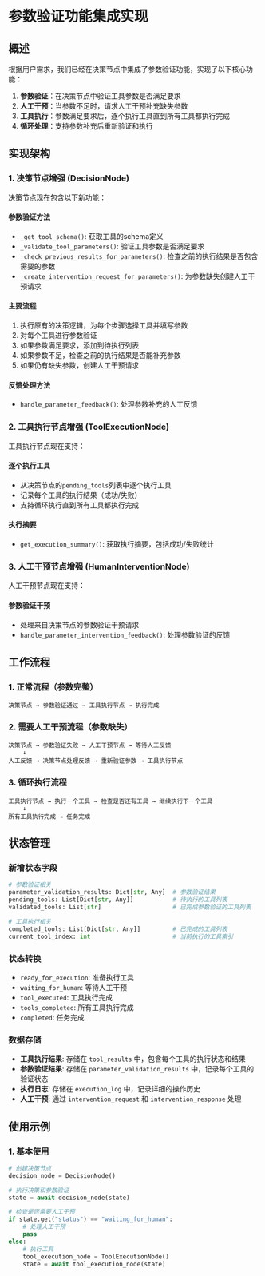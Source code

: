 # 参数验证功能集成实现

## 概述

根据用户需求，我们已经在决策节点中集成了参数验证功能，实现了以下核心功能：

1. **参数验证**：在决策节点中验证工具参数是否满足要求
2. **人工干预**：当参数不足时，请求人工干预补充缺失参数
3. **工具执行**：参数满足要求后，逐个执行工具直到所有工具都执行完成
4. **循环处理**：支持参数补充后重新验证和执行

## 实现架构

### 1. 决策节点增强 (DecisionNode)

决策节点现在包含以下新功能：

#### 参数验证方法
- `_get_tool_schema()`: 获取工具的schema定义
- `_validate_tool_parameters()`: 验证工具参数是否满足要求
- `_check_previous_results_for_parameters()`: 检查之前的执行结果是否包含需要的参数
- `_create_intervention_request_for_parameters()`: 为参数缺失创建人工干预请求

#### 主要流程
1. 执行原有的决策逻辑，为每个步骤选择工具并填写参数
2. 对每个工具进行参数验证
3. 如果参数满足要求，添加到待执行列表
4. 如果参数不足，检查之前的执行结果是否能补充参数
5. 如果仍有缺失参数，创建人工干预请求

#### 反馈处理方法
- `handle_parameter_feedback()`: 处理参数补充的人工反馈

### 2. 工具执行节点增强 (ToolExecutionNode)

工具执行节点现在支持：

#### 逐个执行工具
- 从决策节点的`pending_tools`列表中逐个执行工具
- 记录每个工具的执行结果（成功/失败）
- 支持循环执行直到所有工具都执行完成

#### 执行摘要
- `get_execution_summary()`: 获取执行摘要，包括成功/失败统计

### 3. 人工干预节点增强 (HumanInterventionNode)

人工干预节点现在支持：

#### 参数验证干预
- 处理来自决策节点的参数验证干预请求
- `handle_parameter_intervention_feedback()`: 处理参数验证的反馈

## 工作流程

### 1. 正常流程（参数完整）

```
决策节点 → 参数验证通过 → 工具执行节点 → 执行完成
```

### 2. 需要人工干预流程（参数缺失）

```
决策节点 → 参数验证失败 → 人工干预节点 → 等待人工反馈
    ↓
人工反馈 → 决策节点处理反馈 → 重新验证参数 → 工具执行节点
```

### 3. 循环执行流程

```
工具执行节点 → 执行一个工具 → 检查是否还有工具 → 继续执行下一个工具
    ↓
所有工具执行完成 → 任务完成
```

## 状态管理

### 新增状态字段

```python
# 参数验证相关
parameter_validation_results: Dict[str, Any]  # 参数验证结果
pending_tools: List[Dict[str, Any]]           # 待执行的工具列表
validated_tools: List[str]                    # 已完成参数验证的工具列表

# 工具执行相关
completed_tools: List[Dict[str, Any]]         # 已完成的工具列表
current_tool_index: int                       # 当前执行的工具索引
```

### 状态转换

- `ready_for_execution`: 准备执行工具
- `waiting_for_human`: 等待人工干预
- `tool_executed`: 工具执行完成
- `tools_completed`: 所有工具执行完成
- `completed`: 任务完成

### 数据存储

- **工具执行结果**: 存储在 `tool_results` 中，包含每个工具的执行状态和结果
- **参数验证结果**: 存储在 `parameter_validation_results` 中，记录每个工具的验证状态
- **执行日志**: 存储在 `execution_log` 中，记录详细的操作历史
- **人工干预**: 通过 `intervention_request` 和 `intervention_response` 处理

## 使用示例

### 1. 基本使用

```python
# 创建决策节点
decision_node = DecisionNode()

# 执行决策和参数验证
state = await decision_node(state)

# 检查是否需要人工干预
if state.get("status") == "waiting_for_human":
    # 处理人工干预
    pass
else:
    # 执行工具
    tool_execution_node = ToolExecutionNode()
    state = await tool_execution_node(state)
```